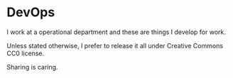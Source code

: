 DevOps
=====

I work at a operational department and these are things I develop for work. 

Unless stated otherwise, I prefer to release it all under Creative Commons CC0 license. 

Sharing is caring. 
